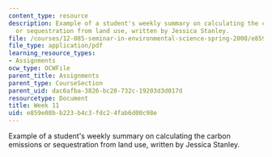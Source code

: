 ```yaml
---
content_type: resource
description: Example of a student's weekly summary on calculating the carbon emissions
  or sequestration from land use, written by Jessica Stanley.
file: /courses/12-085-seminar-in-environmental-science-spring-2008/e859e08bb223b4c3fdc24fab6d00c98e_stanley_w11.pdf
file_type: application/pdf
learning_resource_types:
- Assignments
ocw_type: OCWFile
parent_title: Assignments
parent_type: CourseSection
parent_uid: dac6afba-3826-bc28-732c-19203d3d017d
resourcetype: Document
title: Week 11
uid: e859e08b-b223-b4c3-fdc2-4fab6d00c98e
---
```

Example of a student's weekly summary on calculating the carbon emissions or sequestration from land use, written by Jessica Stanley.

